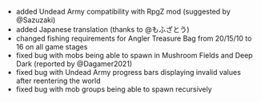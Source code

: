 - added Undead Army compatibility with RpgZ mod (suggested by @Sazuzaki)
- added Japanese translation (thanks to @もふざとう)
- changed fishing requirements for Angler Treasure Bag from 20/15/10 to 16 on all game stages
- fixed bug with mobs being able to spawn in Mushroom Fields and Deep Dark (reported by @Dagamer2021)
- fixed bug with Undead Army progress bars displaying invalid values after reentering the world
- fixed bug with mob groups being able to spawn recursively